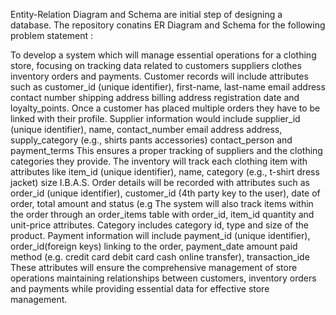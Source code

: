 Entity-Relation Diagram and Schema are initial step of designing a database. 
The repository conatins ER Diagram and Schema for the following problem statement :

To develop a system which will manage essential operations for a clothing store, focusing on tracking data related to customers suppliers clothes inventory orders and payments. Customer records will include attributes such as customer_id (unique identifier), first-name, last-name email address contact number shipping address billing address registration date and loyalty_points. Once a customer has placed multiple orders they have to be linked with their profile. Supplier information would include supplier_id (unique identifier), name, contact_number email address address, supply_category (e.g., shirts pants accessories) contact_person and payment_terms This ensures a proper tracking of suppliers and the clothing categories they provide. The inventory will track each clothing item with attributes like item_id (unique identifier), name, category (e.g., t-shirt dress jacket) size I.B.A.S. Order details will be recorded with attributes such as order_id (unique identifier), customer_id (4th party key to the user), date of order, total amount and status (e.g The system will also track items within the order through an order_items table with order_id, item_id quantity and unit-price attributes. Category includes category id, type and size of the product.
 Payment information will include payment_id (unique identifier), order_id(foreign keys) linking to the order, payment_date amount paid method (e.g. credit card debit card cash online transfer), transaction_ide These attributes will ensure the comprehensive management of store operations maintaining relationships between customers, inventory orders and payments while providing essential data for effective store management.

